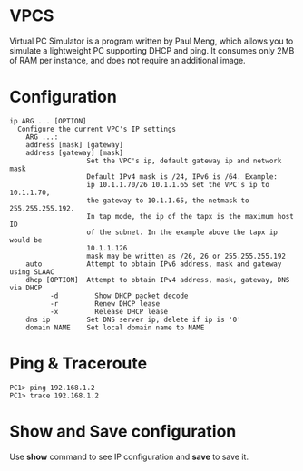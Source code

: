 # VPCS
Virtual PC Simulator is a program written by Paul Meng, which allows you to simulate a lightweight PC supporting DHCP and ping. 
It consumes only 2MB of RAM per instance, and does not require an additional image.

# Configuration

```
ip ARG ... [OPTION]
  Configure the current VPC's IP settings
    ARG ...:
    address [mask] [gateway]
    address [gateway] [mask]
                   Set the VPC's ip, default gateway ip and network mask
                   Default IPv4 mask is /24, IPv6 is /64. Example:
                   ip 10.1.1.70/26 10.1.1.65 set the VPC's ip to 10.1.1.70,
                   the gateway to 10.1.1.65, the netmask to 255.255.255.192.
                   In tap mode, the ip of the tapx is the maximum host ID
                   of the subnet. In the example above the tapx ip would be
                   10.1.1.126
                   mask may be written as /26, 26 or 255.255.255.192
    auto           Attempt to obtain IPv6 address, mask and gateway using SLAAC
    dhcp [OPTION]  Attempt to obtain IPv4 address, mask, gateway, DNS via DHCP
          -d         Show DHCP packet decode
          -r         Renew DHCP lease
          -x         Release DHCP lease
    dns ip         Set DNS server ip, delete if ip is '0'
    domain NAME    Set local domain name to NAME
```

# Ping & Traceroute
```
PC1> ping 192.168.1.2
PC1> trace 192.168.1.2
```

# Show and Save configuration
Use **show** command to see IP configuration and **save** to save it.

